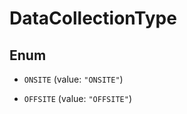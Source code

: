 
# DataCollectionType

## Enum


* `ONSITE` (value: `"ONSITE"`)

* `OFFSITE` (value: `"OFFSITE"`)



